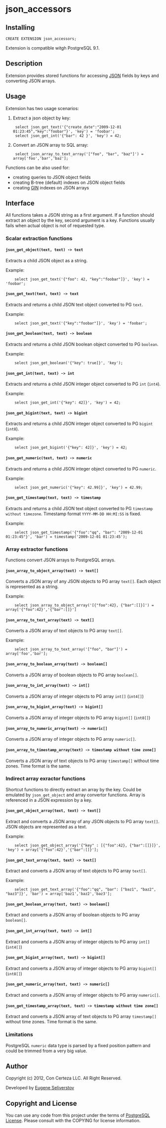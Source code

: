 json_accessors
==============

Installing
----------

    CREATE EXTENSION json_accessors;

Extension is compatible witgh PostgreSQL 9.1.

Description
-----------

Extension provides stored functions for accessing [JSON](http://www.json.org/) fields by keys and converting JSON arrays.

Usage
-----

Extension has two usage scenarios:

1. Extract a json object by key:

        select json_get_text('{"create_date":"2009-12-01 01:23:45","key":"foobar"}', 'key') = 'foobar';
        select json_get_int('{"bar": 42 }', 'key') = 42;

2. Convert an JSON array to SQL array:

        select json_array_to_text_array('["foo", "bar", "baz"]') = array['foo','bar','baz'];

Functions can be also used for:

 - creating queries to JSON object fields
 - creating B-tree (default) indexes on JSON object fields 
 - creating [GIN](http://www.postgresql.org/docs/9.1/static/gin.html) indexes on JSON arrays

Interface
---------

All functions takes a JSON string as a first argument.
If a function should extract an object by the key, second
argument is a key.
Functions usually fails when actual object is not of requested type.

### Scalar extraction functions ###

#### ``json_get_object(text, text) -> text``

Extracts a child JSON object as a string.

Example:

        select json_get_text('{"foo": 42, "key":"foobar"]}', 'key') = 'foobar';

#### `json_get_text(text, text) -> text`

Extracts and returns a child JSON text object converted to PG `text`. 

Example:

        select json_get_text('{"key":"foobar"]}', 'key') = 'foobar';

#### `json_get_boolean(text, text) -> boolean`

Extracts and returns a child JSON boolean object converted to PG `boolean`.

Example:

        select json_get_boolean('{"key": true]}', 'key');

#### `json_get_int(text, text) -> int`

Extracts and returns a child JSON integer object converted to PG `int` (`int4`). 

Example:

        select json_get_int('{"key": 42]}', 'key') = 42;

#### `json_get_bigint(text, text) -> bigint`

Extracts and returns a child JSON integer object converted to PG `bigint` (`int8`). 

Example:

        select json_get_bigint('{"key": 42]}', 'key') = 42;

#### `json_get_numeric(text, text) -> numeric`

Extracts and returns a child JSON integer object converted to PG `numeric`. 

Example:

        select json_get_numeric('{"key": 42.99]}', 'key') = 42.99;

#### `json_get_timestamp(text, text) -> timestamp`

Extracts and returns a child JSON text object converted to PG `timestamp without timezone`. 
Timestamp format `YYYY-MM-DD HH:MI:SS` is fixed.

Example:

        select json_get_timestamp('{"foo":"qq", "bar": "2009-12-01 01:23:45"}', 'bar') = timestamp('2009-12-01 01:23:45');



### Array extractor functions ###

Functions convert JSON arrays to PostgreSQL arrays.

#### `json_array_to_object_array(text) -> text[]`

Converts a JSON array of any JSON objects to PG array `text[]`. Each object is represented as a string.

Example:

        select json_array_to_object_array('[{"foo":42}, {"bar":[]}]') = array['{"foo":42}','{"bar":[]}']


#### `json_array_to_text_array(text) -> text[]`

Converts a JSON array of text objects to PG array `text[]`. 

Example:

        select json_array_to_text_array('["foo", "bar"]') = array['foo','bar'];

#### `json_array_to_boolean_array(text) -> boolean[]`

Converts a JSON array of boolean objects to PG array `boolean[]`. 

#### `json_array_to_int_array(text) -> int[]`

Converts a JSON array of integer objects to PG array `int[]` (`int4[]`)

#### `json_array_to_bigint_array(text) -> bigint[]`

Converts a JSON array of integer objects to PG array `bigint[]` (`int8[]`) 

#### `json_array_to_numeric_array(text) -> numeric[]`

Converts a JSON array of integer objects to PG array `numeric[]`. 

#### `json_array_to_timestamp_array(text) -> timestamp without time zone[]`

Converts a JSON array of text objects to PG array `timestamp[]` without time zones.
Time format is the same.


### Indirect array exractor functions ###

Shortcut functions to directly extract an array by the key.
Could be emulated by `json_get_object` and array convertor functions.
Array is referenced in a JSON expression by a key.

#### `json_get_object_array(text, text) -> text[]`

Extract and converts a JSON array of any JSON objects to PG array `text[]`. JSON objects are represented as a text.

Example:

        select json_get_object_array('{"key" : [{"foo":42}, {"bar":[]}]}', 'key') = array['{"foo":42}','{"bar":[]}'];

#### `json_get_text_array(text, text) -> text[]`

Extract and converts a JSON array of text objects to PG array `text[]`. 

Example:

        select json_get_text_array('{"foo":"qq", "bar": ["baz1", "baz2", "baz3"]}', 'bar') = array['baz1','baz2','baz3'];

#### `json_get_boolean_array(text, text) -> boolean[]`

Extract and converts a JSON array of boolean objects to PG array `boolean[]`. 

#### `json_get_int_array(text, text) -> int[]`

Extract and converts a JSON array of integer objects to PG array `int[]` (`int4[]`)

#### `json_get_bigint_array(text, text) -> bigint[]`

Extract and converts a JSON array of integer objects to PG array `bigint[]` (`int8[]`) 

#### `json_get_numeric_array(text, text) -> numeric[]`

Extract and converts a JSON array of integer objects to PG array `numeric[]`. 

#### `json_get_timestamp_array(text, text) -> timestamp without time zone[]`

Extract and converts a JSON array of text objects to PG array `timestamp[]` without time zones.
Time format is the same.

### Limitations ###

PostgreSQL `numeric` data type is parsed by a fixed position pattern and could be trimmed from a very big value.

Author
------

Copyright (c) 2012, Con Certeza LLC. All Right Reserved.

Developed by [Eugene Seliverstov](theirix@concerteza.ru)

Copyright and License
---------------------

You can use any code from this project under the terms of [PostgreSQL License](http://www.postgresql.org/about/licence/).
Please consult with the COPYING for license information.
